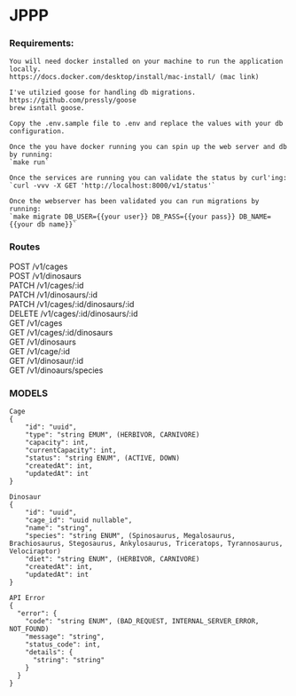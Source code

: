 # JPPP

### Requirements:
```
You will need docker installed on your machine to run the application locally.
https://docs.docker.com/desktop/install/mac-install/ (mac link)

I've utilzied goose for handling db migrations.
https://github.com/pressly/goose
brew isntall goose.

Copy the .env.sample file to .env and replace the values with your db configuration.

Once the you have docker running you can spin up the web server and db by running:
`make run`

Once the services are running you can validate the status by curl'ing:
`curl -vvv -X GET 'http://localhost:8000/v1/status'`

Once the webserver has been validated you can run migrations by running:
`make migrate DB_USER={{your user}} DB_PASS={{your pass}} DB_NAME={{your db name}}`
```

### Routes
POST	/v1/cages<br>
POST	/v1/dinosaurs<br>
PATCH	/v1/cages/:id<br>
PATCH	/v1/dinosaurs/:id<br>
PATCH	/v1/cages/:id/dinosaurs/:id<br>
DELETE	/v1/cages/:id/dinosaurs/:id<br>
GET	    /v1/cages<br>
GET	    /v1/cages/:id/dinosaurs<br>
GET	    /v1/dinosaurs<br>
GET	    /v1/cage/:id<br>
GET	    /v1/dinosaur/:id<br>
GET	    /v1/dinoaurs/species<br>

### MODELS
```
Cage
{
    "id": "uuid",
    "type": "string EMUM", (HERBIVOR, CARNIVORE)
    "capacity": int,
    "currentCapacity": int,
    "status": "string ENUM", (ACTIVE, DOWN)
    "createdAt": int,
    "updatedAt": int
}

Dinosaur
{
    "id": "uuid",
    "cage_id": "uuid nullable",
    "name": "string",
    "species": "string ENUM", (Spinosaurus, Megalosaurus, Brachiosaurus, Stegosaurus, Ankylosaurus, Triceratops, Tyrannosaurus, Velociraptor)
    "diet": "string ENUM", (HERBIVOR, CARNIVORE)
    "createdAt": int,
    "updatedAt": int
}

API Error
{
  "error": {
    "code": "string ENUM", (BAD_REQUEST, INTERNAL_SERVER_ERROR, NOT_FOUND)
    "message": "string",
    "status_code": int,
    "details": {
      "string": "string"
    }
  }
}
```
